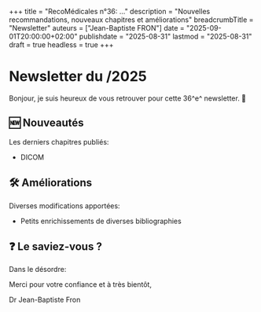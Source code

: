 +++
title = "RecoMédicales n°36:  ..."
description = "Nouvelles recommandations, nouveaux chapitres et améliorations"
breadcrumbTitle = "Newsletter"
auteurs = ["Jean-Baptiste FRON"]
date = "2025-09-01T20:00:00+02:00"
publishdate = "2025-08-31"
lastmod = "2025-08-31"
draft = true
headless = true
+++

# Newsletter du /2025

Bonjour, je suis heureux de vous retrouver pour cette 36^e^ newsletter. 📰



## 🆕 Nouveautés

Les derniers chapitres publiés:

- DICOM

## 🛠️ Améliorations

Diverses modifications apportées:

- Petits enrichissements de diverses bibliographies

## ❓ Le saviez-vous ?

Dans le désordre:



Merci pour votre confiance et à très bientôt,

Dr Jean-Baptiste Fron
